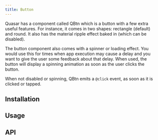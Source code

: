 ```yaml
---
title: Button
---
```

Quasar has a component called QBtn which is a button with a few extra useful features. For instance, it comes in two shapes: rectangle (default) and round. It also has the material ripple effect baked in (which can be disabled).

The button component also comes with a spinner or loading effect. You would use this for times when app execution may cause a delay and you want to give the user some feedback about that delay. When used, the button will display a spinning animation as soon as the user clicks the button.

When not disabled or spinning, QBtn emits a `@click` event, as soon as it is clicked or tapped.

## Installation
<doc-installation components="QBtn" />

## Usage
<doc-example title="Standard Button" file="QBtn/Standard" />

<doc-example title="Custom Colors" file="QBtn/CustomColor" />

<doc-example title="With Icons" file="QBtn/WithIcons" />

<doc-example title="Round Buttons" file="QBtn/Round" />

<doc-example title="Button Design" file="QBtn/ButtonDesign" />

<doc-example title="Button Alignment" file="QBtn/ButtonAlignment" />

<doc-example title="Button Size" file="QBtn/ButtonSize" />

<doc-example title="Indeterminate Progress" file="QBtn/IndeterminateProgress" />

<doc-example title="Deterministic Progress" file="QBtn/DeterministicProgress" />

<doc-example title="Custom Ripple" file="QBtn/CustomRipple" />

<doc-example title="Links" file="QBtn/Links" />

<doc-example title="Other Options" file="QBtn/OtherOptions" />

<doc-example title="Disable" file="QBtn/Disabled" />

## API
<doc-api file="QBtn" />
